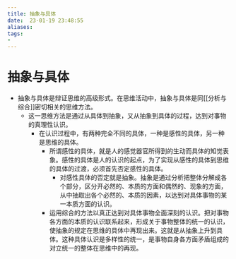 ```yaml
---
title: 抽象与具体
date:  23-01-19 23:48:55
aliases: 
tags: 
- 
---
```


# 抽象与具体

- 抽象与具体是辩证思维的高级形式。在思维活动中，抽象与具体是同[[分析与综合]]密切相关的思维方法。
	- 这一思维方法是通过从具体到抽象，又从抽象到具体的过程，达到对事物的真理性认识。
		- 在认识过程中，有两种完全不同的具体，一种是感性的具体，另一种是思维的具体。
			- 所谓感性的具体，就是人的感觉器官所得到的生动而具体的知觉表象。感性的具体是人的认识的起点，为了实现从感性的具体到思维的具体的过渡，必须首先否定感性的具体。
				- 对感性具体的否定就是抽象。抽象是通过分析把整体分解成各个部分，区分开必然的、本质的方面和偶然的、现象的方面，从中抽取出各个必然的、本质的因素，以达到对具体事物的某一本质方面的认识。
			- 运用综合的方法以真正达到对具体事物全面深刻的认识。把对事物各方面的本质的认识联系起来，形成关于事物整体的统一的认识，使抽象的规定在思维的具体中再现出来。这就是从抽象上升到具体。这种具体认识是多样性的统一，是事物自身各方面矛盾组成的对立统一的整体在思维中的再现。